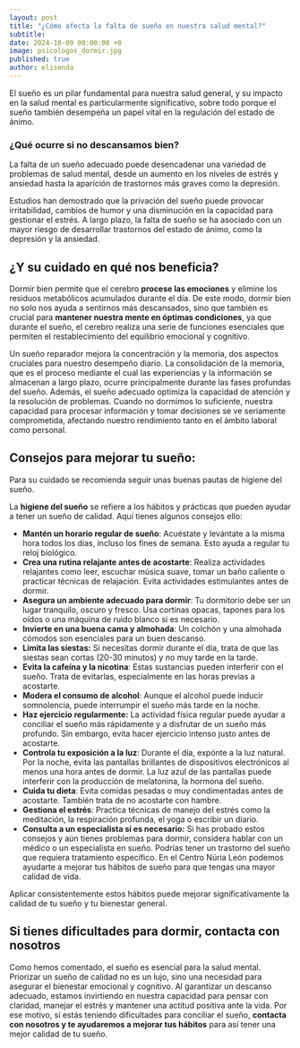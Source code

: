 ```yaml
---
layout: post
title: "¿Cómo afecta la falta de sueño en nuestra salud mental?"
subtitle: 
date: 2024-10-09 00:00:00 +0
image: psicologos_dormir.jpg
published: true
author: elisenda
---
```



El sueño es un pilar fundamental para nuestra salud general, y su impacto en la salud mental es particularmente significativo, sobre todo porque el sueño también desempeña un papel vital en la regulación del estado de ánimo.

<!-- more -->


### ¿Qué ocurre si no descansamos bien?

La falta de un sueño adecuado puede desencadenar una variedad de problemas de salud mental, desde un aumento en los niveles de estrés y ansiedad hasta la aparición de trastornos más graves como la depresión. 

Estudios han demostrado que la privación del sueño puede provocar irritabilidad, cambios de humor y una disminución en la capacidad para gestionar el estrés. A largo plazo, la falta de sueño se ha asociado con un mayor riesgo de desarrollar trastornos del estado de ánimo, como la depresión y la ansiedad.

## ¿Y su cuidado en qué nos beneficia? 
Dormir bien permite que el cerebro **procese las emociones** y elimine los residuos metabólicos acumulados durante el día. De este modo, dormir bien no solo nos ayuda a sentirnos más descansados, sino que también es crucial para **mantener nuestra mente en óptimas condiciones**, ya que durante el sueño, el cerebro realiza una serie de funciones esenciales que permiten el restablecimiento del equilibrio emocional y cognitivo.

Un sueño reparador mejora la concentración y la memoria, dos aspectos cruciales para nuestro desempeño diario. La consolidación de la memoria, que es el proceso mediante el cual las experiencias y la información se almacenan a largo plazo, ocurre principalmente durante las fases profundas del sueño. Además, el sueño adecuado optimiza la capacidad de atención y la resolución de problemas. Cuando no dormimos lo suficiente, nuestra capacidad para procesar información y tomar decisiones se ve seriamente comprometida, afectando nuestro rendimiento tanto en el ámbito laboral como personal.

## Consejos para mejorar tu sueño:  

Para su cuidado se recomienda seguir unas buenas pautas de higiene del sueño.

La **higiene del sueño** se refiere a los hábitos y prácticas que pueden ayudar a tener un sueño de calidad. Aquí tienes algunos consejos ello: 

- **Mantén un horario regular de sueño**: Acuéstate y levántate a la misma hora todos los días, incluso los fines de semana. Esto ayuda a regular tu reloj biológico.
- **Crea una rutina relajante antes de acostarte**: Realiza actividades relajantes como leer, escuchar música suave, tomar un baño caliente o practicar técnicas de relajación. Evita actividades estimulantes antes de dormir.
- **Asegura un ambiente adecuado para dormir**: Tu dormitorio debe ser un lugar tranquilo, oscuro y fresco. Usa cortinas opacas, tapones para los oídos o una máquina de ruido blanco si es necesario.
- **Invierte en una buena cama y almohada**: Un colchón y una almohada cómodos son esenciales para un buen descanso.
- **Limita las siestas:** Si necesitas dormir durante el día, trata de que las siestas sean cortas (20-30 minutos) y no muy tarde en la tarde.
- **Evita la cafeína y la nicotina**: Estas sustancias pueden interferir con el sueño. Trata de evitarlas, especialmente en las horas previas a acostarte.
- **Modera el consumo de alcohol**: Aunque el alcohol puede inducir somnolencia, puede interrumpir el sueño más tarde en la noche.
- **Haz ejercicio regularmente:** La actividad física regular puede ayudar a conciliar el sueño más rápidamente y a disfrutar de un sueño más profundo. Sin embargo, evita hacer ejercicio intenso justo antes de acostarte.
- **Controla tu exposición a la luz**: Durante el día, expónte a la luz natural. Por la noche, evita las pantallas brillantes de dispositivos electrónicos al menos una hora antes de dormir. La luz azul de las pantallas puede interferir con la producción de melatonina, la hormona del sueño.
- **Cuida tu dieta**: Evita comidas pesadas o muy condimentadas antes de acostarte. También trata de no acostarte con hambre.
- **Gestiona el estrés**: Practica técnicas de manejo del estrés como la meditación, la respiración profunda, el yoga o escribir un diario.
- **Consulta a un especialista si es necesario:** Si has probado estos consejos y aún tienes problemas para dormir, considera hablar con un médico o un especialista en sueño. Podrías tener un trastorno del sueño que requiera tratamiento específico. En el Centro Núria León podemos ayudarte a mejorar tus hábitos de sueño para que tengas una mayor calidad de vida.

Aplicar consistentemente estos hábitos puede mejorar significativamente la calidad de tu sueño y tu bienestar general.


## Si tienes dificultades para dormir, contacta con nosotros
Como hemos comentado, el sueño es esencial para la salud mental. Priorizar un sueño de calidad no es un lujo, sino una necesidad para asegurar el bienestar emocional y cognitivo. Al garantizar un descanso adecuado, estamos invirtiendo en nuestra capacidad para pensar con claridad, manejar el estrés y mantener una actitud positiva ante la vida. Por ese motivo, si estás teniendo dificultades para conciliar el sueño, **contacta con nosotros y te ayudaremos a mejorar tus hábitos** para así tener una mejor calidad de tu sueño.


